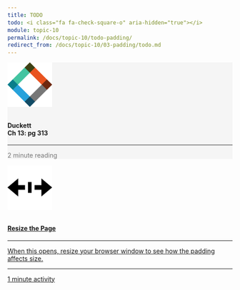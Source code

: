 ```yaml
---
title: TODO
todo: <i class="fa fa-check-square-o" aria-hidden="true"></i>
module: topic-10
permalink: /docs/topic-10/todo-padding/
redirect_from: /docs/topic-10/03-padding/todo.md
---
```


<div class="row text-center">
  <div class="col-lg-4">
    <div class="bs-component">
      <div class="list-group">
        <div class="list-group-item" style="background-color: #F5F5F5">
          <img src="../img/hw-icon-duckett.svg" style="max-height: 100px; margin: auto; margin-bottom: 10px;" />
          <h4 class="list-group-item-heading">Duckett<br />Ch 13: pg 313</h4>
          <hr>
          <p class="list-group-item-text" style="color: #777;"><i class="fa fa-clock-o" aria-hidden="true"></i> 2 minute reading</p>
        </div>
      </div>
    </div>
  </div>
  <div class="col-lg-4">
    <div class="bs-component">
      <div class="list-group">
        <a href="../ex-files/padding.html" target="_blank" class="list-group-item">
          <img src="./../img/hw-icon-resize.svg" style="max-height: 100px; margin: auto; margin-bottom: 10px;" />
          <h4 class="list-group-item-heading">Resize the Page</h4>
          <hr>
          <p class="list-group-item-text">When this opens, resize your browser window to see how the padding affects size.</p>
          <hr>
          <p class="list-group-item-text"><i class="fa fa-clock-o" aria-hidden="true"></i> 1 minute activity</p>
        </a>
      </div>
    </div>
  </div>
</div>
